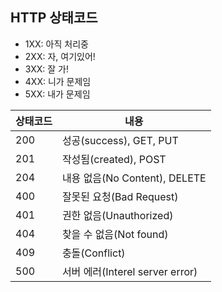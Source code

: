 ## HTTP 상태코드
- 1XX: 아직 처리중
- 2XX: 자, 여기있어!
- 3XX: 잘 가!
- 4XX: 니가 문제임
- 5XX: 내가 문제임

| 상태코드 | 내용                            |
| -------- | ------------------------------- |
| 200      | 성공(success), GET, PUT         |
| 201      | 작성됨(created), POST           |
| 204      | 내용 없음(No Content), DELETE   |
| 400      | 잘못된 요청(Bad Request)        |
| 401      | 권한 없음(Unauthorized)         |
| 404      | 찾을 수 없음(Not found)         |
| 409      | 충돌(Conflict)                  |
| 500      | 서버 에러(Interel server error) |